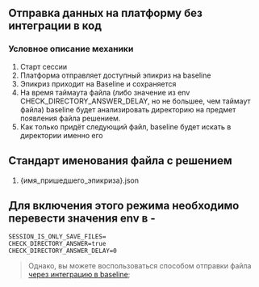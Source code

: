 ## Отправка данных на платформу без интеграции в код
### Условное описание механики
1) Старт сессии
2) Платформа отправляет доступный эпикриз на baseline
3) Эпикриз приходит на Baseline и сохраняется
4) На время таймаута файла (либо значение из env CHECK_DIRECTORY_ANSWER_DELAY, но не большее, чем таймаут файла) baseline будет анализировать директорию на предмет появления файла решением. 
5) Как только придёт следующий файл, baseline будет искать в директории именно его

## Стандарт именования файла с решением
1) {имя_пришедшего_эпикриза}.json


## Для включения этого режима необходимо перевести значения env в -
```dotenv
SESSION_IS_ONLY_SAVE_FILES=
CHECK_DIRECTORY_ANSWER=true
CHECK_DIRECTORY_ANSWER_DELAY=0
```

> Однако, вы можете воспользоваться способом отправки файла [через интеграцию в baseline](/docs/python-native.md);




